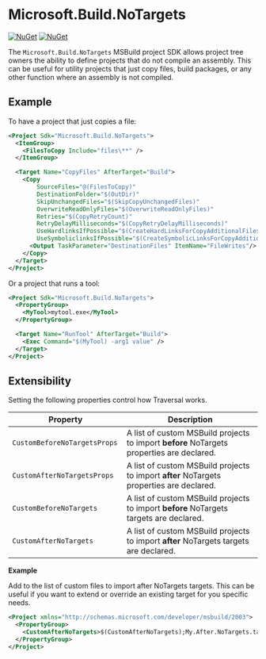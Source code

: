 # Microsoft.Build.NoTargets
[![NuGet](https://img.shields.io/nuget/v/Microsoft.Build.NoTargets.svg)](https://www.nuget.org/packages/Microsoft.Build.NoTargets)
 [![NuGet](https://img.shields.io/nuget/dt/Microsoft.Build.NoTargets.svg)](https://www.nuget.org/packages/Microsoft.Build.NoTargets)
 
The `Microsoft.Build.NoTargets` MSBuild project SDK allows project tree owners the ability to define projects that do not compile an assembly.  This can be useful for utility projects that just copy files, build packages, or any other function where an assembly is not compiled.

## Example

To have a project that just copies a file:
```xml
<Project Sdk="Microsoft.Build.NoTargets">
  <ItemGroup>
    <FilesToCopy Include="files\**" />
  </ItemGroup>

  <Target Name="CopyFiles" AfterTarget="Build">
    <Copy
        SourceFiles="@(FilesToCopy)"
        DestinationFolder="$(OutDir)"
        SkipUnchangedFiles="$(SkipCopyUnchangedFiles)"
        OverwriteReadOnlyFiles="$(OverwriteReadOnlyFiles)"
        Retries="$(CopyRetryCount)"
        RetryDelayMilliseconds="$(CopyRetryDelayMilliseconds)"
        UseHardlinksIfPossible="$(CreateHardLinksForCopyAdditionalFilesIfPossible)"
        UseSymboliclinksIfPossible="$(CreateSymbolicLinksForCopyAdditionalFilesIfPossible)">
      <Output TaskParameter="DestinationFiles" ItemName="FileWrites"/>
    </Copy>
  </Target>
</Project>
```

Or a project that runs a tool:

```xml
<Project Sdk="Microsoft.Build.NoTargets">
  <PropertyGroup>
    <MyTool>mytool.exe</MyTool>
  </PropertyGroup>

  <Target Name="RunTool" AfterTarget="Build">
    <Exec Command="$(MyTool) -arg1 value" />
  </Target>
</Project>
```

## Extensibility

Setting the following properties control how Traversal works.

| Property                            | Description |
|-------------------------------------|-------------|
| `CustomBeforeNoTargetsProps `  | A list of custom MSBuild projects to import **before** NoTargets properties are declared. |
| `CustomAfterNoTargetsProps`    | A list of custom MSBuild projects to import **after** NoTargets properties are declared.|
| `CustomBeforeNoTargets`         | A list of custom MSBuild projects to import **before** NoTargets targets are declared.|
| `CustomAfterNoTargets`          | A list of custom MSBuild projects to import **after** NoTargets targets are declared.|

**Example**

Add to the list of custom files to import after NoTargets targets.  This can be useful if you want to extend or override an existing target for you specific needs.
```xml
<Project xmlns="http://schemas.microsoft.com/developer/msbuild/2003">
  <PropertyGroup>
    <CustomAfterNoTargets>$(CustomAfterNoTargets);My.After.NoTargets.targets</CustomAfterNoTargets>
  </PropertyGroup>
</Project>
```

